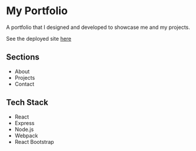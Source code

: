 # My Portfolio

A portfolio that I designed and developed to showcase me and my projects.

See the deployed site [here](https://www.alexandravmarks.com)

## Sections

- About
- Projects
- Contact

## Tech Stack

- React
- Express
- Node.js
- Webpack
- React Bootstrap
